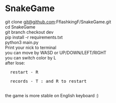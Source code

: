 # SnakeGame

git clone git@github.com:FflashkingF/SnakeGame.git   <br />
cd SnakeGame  <br />
git branch checkout dev   <br />
pip install -r requirements.txt   <br />
python3 main.py   <br />
Print your nick to terminal   <br />
you can move by WASD or UP/DOWN/LEFT/RIGHT    <br />
you can switch color by L <br />
after lose:   <br />
<pre>  restart - R</pre>  
<pre>  records - T : and R to restart</pre>  
<br />
the game is more stable on English keyboard :)
